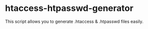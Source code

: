 htaccess-htpasswd-generator
===========================

This script allows you to generate .htaccess &amp; .htpasswd files easily.
